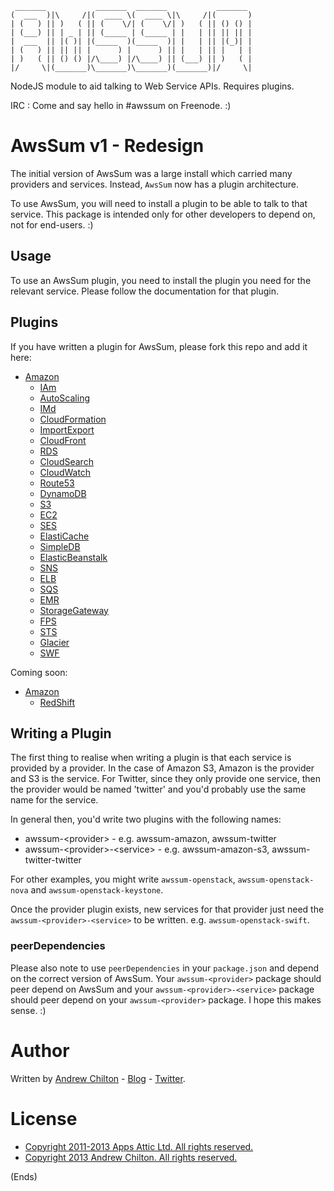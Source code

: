 ```
 _______           _______  _______           _______ 
(  ___  )|\     /|(  ____ \(  ____ \|\     /|(       )
| (   ) || )   ( || (    \/| (    \/| )   ( || () () |
| (___) || | _ | || (_____ | (_____ | |   | || || || |
|  ___  || |( )| |(_____  )(_____  )| |   | || |(_)| |
| (   ) || || || |      ) |      ) || |   | || |   | |
| )   ( || () () |/\____) |/\____) || (___) || )   ( |
|/     \|(_______)\_______)\_______)(_______)|/     \|

```

NodeJS module to aid talking to Web Service APIs. Requires plugins.

IRC : Come and say hello in #awssum on Freenode. :)

# AwsSum v1 - Redesign #

The initial version of AwsSum was a large install which carried many providers and services. Instead, ```AwsSum``` now
has a plugin architecture.

To use AwsSum, you will need to install a plugin to be able to talk to that service. This package is intended only for
other developers to depend on, not for end-users. :)

## Usage ##

To use an AwsSum plugin, you need to install the plugin you need for the relevant service. Please follow the
documentation for that plugin.

## Plugins ##

If you have written a plugin for AwsSum, please fork this repo and add it here:

* [Amazon](https://github.com/awssum/awssum-amazon)
    * [IAm](https://github.com/awssum/awssum-amazon-iam/)
    * [AutoScaling](https://github.com/awssum/awssum-amazon-autoscaling/)
    * [IMd](https://github.com/awssum/awssum-amazon-imd/)
    * [CloudFormation](https://github.com/awssum/awssum-amazon-cloudformation/)
    * [ImportExport](https://github.com/awssum/awssum-amazon-importexport/)
    * [CloudFront](https://github.com/awssum/awssum-amazon-cloudfront/)
    * [RDS](https://github.com/awssum/awssum-amazon-rds/)
    * [CloudSearch](https://github.com/awssum/awssum-amazon-cloudsearch/)
    * [CloudWatch](https://github.com/awssum/awssum-amazon-cloudwatch/)
    * [Route53](https://github.com/awssum/awssum-amazon-route53/)
    * [DynamoDB](https://github.com/awssum/awssum-amazon-dynamodb/)
    * [S3](https://github.com/awssum/awssum-amazon-s3/)
    * [EC2](https://github.com/awssum/awssum-amazon-ec2/)
    * [SES](https://github.com/awssum/awssum-amazon-ses/)
    * [ElastiCache](https://github.com/awssum/awssum-amazon-elasticache/)
    * [SimpleDB](https://github.com/awssum/awssum-amazon-simpledb/)
    * [ElasticBeanstalk](https://github.com/awssum/awssum-amazon-elasticbeanstalk/)
    * [SNS](https://github.com/awssum/awssum-amazon-sns/)
    * [ELB](https://github.com/awssum/awssum-amazon-elb/)
    * [SQS](https://github.com/awssum/awssum-amazon-sqs/)
    * [EMR](https://github.com/awssum/awssum-amazon-emr/)
    * [StorageGateway](https://github.com/awssum/awssum-amazon-storagegateway/)
    * [FPS](https://github.com/awssum/awssum-amazon-fps/)
    * [STS](https://github.com/awssum/awssum-amazon-sts/)
    * [Glacier](https://github.com/awssum/awssum-amazon-glacier/)
    * [SWF](https://github.com/awssum/awssum-amazon-swf/)

Coming soon:

* [Amazon](https://github.com/awssum/awssum-amazon)
    * [RedShift](https://github.com/awssum/awssum-amazon-redshift/)

## Writing a Plugin ##

The first thing to realise when writing a plugin is that each service is provided by a provider. In the case of Amazon
S3, Amazon is the provider and S3 is the service. For Twitter, since they only provide one service, then the provider
would be named 'twitter' and you'd probably use the same name for the service.

In general then, you'd write two plugins with the following names:

* awssum-&lt;provider&gt; - e.g. awssum-amazon, awssum-twitter
* awssum-&lt;provider&gt;-&lt;service&gt; - e.g. awssum-amazon-s3, awssum-twitter-twitter

For other examples, you might write ```awssum-openstack```, ```awssum-openstack-nova``` and ```awssum-openstack-keystone```.

Once the provider plugin exists, new services for that provider just need the ```awssum-<provider>-<service>``` to be
written. e.g. ```awssum-openstack-swift```.

### peerDependencies ###

Please also note to use ```peerDependencies``` in your ```package.json``` and depend on the correct version of
AwsSum. Your ```awssum-<provider>``` package should peer depend on AwsSum and your ```awssum-<provider>-<service>```
package should peer depend on your ```awssum-<provider>``` package. I hope this makes sense. :)

# Author #

Written by [Andrew Chilton](http://chilts.org/) - [Blog](http://chilts.org/blog/) -
[Twitter](https://twitter.com/andychilton).

# License #

* [Copyright 2011-2013 Apps Attic Ltd.  All rights reserved.](http://appsattic.mit-license.org/2011/)
* [Copyright 2013 Andrew Chilton.  All rights reserved.](http://chilts.mit-license.org/2013/)

(Ends)


